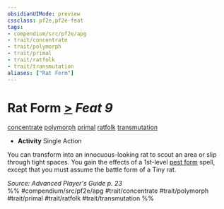 ```yaml
---
obsidianUIMode: preview
cssclass: pf2e,pf2e-feat
tags:
- compendium/src/pf2e/apg
- trait/concentrate
- trait/polymorph
- trait/primal
- trait/ratfolk
- trait/transmutation
aliases: ["Rat Form"]
---
```

# Rat Form  [>](/rules/core-rulebook/chapter-9-playing-the-game.md#Actions "Single Action") *Feat 9*  
[concentrate](/rules/traits/concentrate.md)  [polymorph](/rules/traits/polymorph.md)  [primal](/rules/traits/primal.md)  [ratfolk](/rules/traits/ratfolk-b1.md)  [transmutation](/rules/traits/transmutation.md)  

- **Activity** Single Action

You can transform into an innocuous-looking rat to scout an area or slip through tight spaces. You gain the effects of a 1st-level [pest form](/compendium/spells/pest-form.md) spell, except that you must assume the battle form of a Tiny rat.

*Source: Advanced Player's Guide p. 23*  
%% #compendium/src/pf2e/apg #trait/concentrate #trait/polymorph #trait/primal #trait/ratfolk #trait/transmutation %%